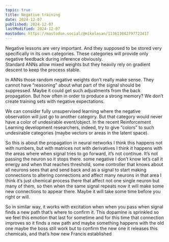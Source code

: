 ```yaml
---
topic: true
title: Negative training
date: 2024-12-07
published: 2024-12-07
lastModified: 2024-12-07
mastodon: https://mastodon.social/@mikolasan/113613042797723417
---
```


Negative lessons are very important. And they supposed to be stored very specifically in its own categories. These categories will provide only negative feedback during inference obviously.  
Standard ANNs allow mixed weights but they heavily rely on gradient descent to keep the process stable.

In ANNs those random negative weights don’t really make sense. They cannot have “reasoning” about what part of the signal should be suppressed. Maybe it could get such adjustments from the back propagation. But how often in order to produce a strong memory? We don’t create training sets with negative expectations.

We can consider fully unsupervised learning where the negative observation will just go to another category. But that category would never have a color of undesirable event/object. In the recent Reinforcement Learning development researchers, indeed, try to give “colors” to such undesirable categories (maybe vectors or areas in the latent space).


So this is about the propagation in neural networks I think this happens not with numbers, but with matrices not with derivatives I think it happens with the areas where when signal tries to go forward, it’s not continue. It’s not passing the neuron so it stops there. some negative I don’t know let’s call it energy and when that reaches threshold, some controller that knows about all neurons sees that and send back and as a signal to start making connections to altering connections and affect many neurons in that area I think it’s just chemical process there that affect not one single neuron but many of them, so then when the same signal repeats now it will make some new connections to appear there. Maybe it will take some time before you right or will.

So in similar way, it works with excitation when when you pass when signal finds a new path that’s where to confirm it. This dopamine is sprinkled so we feel this emotion that last for sometime and for this time that connection improves so it finds a new path and maybe something happens with the old one maybe the boss still work but to confirm the new one it releases this chemicals, and that’s how new Francis established